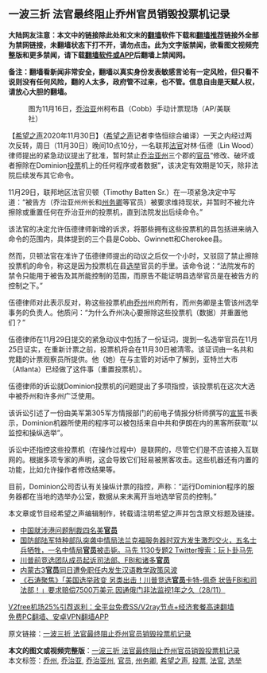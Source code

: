  <h2>一波三折 法官最终阻止乔州官员销毁投票机记录</h2> <p class="notice"><b>大陆网友注意：本文中的链接除此处和文末的<a href="https://github.com/bannedbook/fanqiang" >翻墙</a>软件下载和<a href="https://github.com/killgcd/justmysocks/blob/master/README.md">翻墙推荐</a>链接外全部为禁网链接，未翻墙状态下打不开，请勿点击。此为文字版禁闻，欲看图文视频完整版和更多禁闻，请下载<a href="https://github.com/bannedbook/fanqiang">翻墙软件或APP</a>后翻墙上禁闻网。</p><p>备注：翻墙看新闻非常安全，翻墙以真实身份发表敏感言论有一定风险，但只看不说则没有任何风险，翻的人太多，政府管不过来，也不管。信息自由是天赋人权，请放心大胆的翻墙。</b></p>  <div class="entry"> <figure><figcaption>图为11月16日，<a href="https://www.bannedbook.org/bnews/tag/%E4%B9%94%E6%B2%BB%E4%BA%9A/" class="st_tag internal_tag" rel="tag" title="标签 乔治亚 下的日志">乔治亚</a>州柯布县（Cobb）手动计票现场（AP/美联社）</figcaption></figure> <p>【<span class='wp_keywordlink_affiliate'><a href="https://www.soundofhope.org" title="希望之声" target="_blank">希望之声</a></span>2020年11月30日】（<a href="https://www.bannedbook.org/bnews/tag/%e5%b8%8c%e6%9c%9b%e4%b9%8b%e5%a3%b0/" class="st_tag internal_tag" rel="tag" title="标签 希望之声 下的日志">希望之声</a>记者李恪恒综合编译）一天之内经过两次反转，周日（11月30日）晚间10点10分，一名联邦<a href="https://www.bannedbook.org/bnews/tag/%E6%B3%95%E5%AE%98/" class="st_tag internal_tag" rel="tag" title="标签 法官 下的日志">法官</a>对林·伍德（Lin Wood）律师提出的紧急动议提出了批准，暂时禁止<a href="https://www.bannedbook.org/bnews/tag/%e4%b9%94%e6%b2%bb%e4%ba%9a%e5%b7%9e/" class="st_tag internal_tag" rel="tag" title="标签 乔治亚州 下的日志">乔治亚州</a>三个郡的<a href="https://www.bannedbook.org/bnews/tag/%E5%AE%98%E5%91%98/" class="st_tag internal_tag" rel="tag" title="标签 官员 下的日志">官员</a>“修改、破坏或者擦除在Dominion<a href="https://www.bannedbook.org/bnews/tag/%E6%8A%95%E7%A5%A8/" class="st_tag internal_tag" rel="tag" title="标签 投票 下的日志">投票</a>机上的任何程序或者数据”，该决定有效期是10天，除非法院后续发布其它命令。</p> <p>11月29日，联邦地区法官贝顿（Timothy Batten Sr.）在一项紧急决定中写道：“被告方（乔治亚州州长和<a href="https://www.bannedbook.org/bnews/tag/%E5%B7%9E%E5%8A%A1%E5%8D%BF/" class="st_tag internal_tag" rel="tag" title="标签 州务卿 下的日志">州务卿</a>等官员）被要求维持现状，并暂时不被允许擦除或重置任何在乔治亚州的投票机，直到法院发出后续命令。”</p> <p>该法官的决定允许伍德律师新增的诉求，将那些拥有这些投票机的县包括进来纳入命令的范围内，具体提到的三个县是Cobb、Gwinnett和Cherokee县。</p> <p>然而，贝顿法官在准许了伍德律师提出的动议之后仅一个小时，又驳回了禁止擦除投票机的命令，称这是因为投票机在县<a href="https://www.bannedbook.org/bnews/tag/%e9%80%89%e4%b8%be/" class="st_tag internal_tag" rel="tag" title="标签 选举 下的日志">选举</a>官员的手里。该命令说：“法院发布的禁令只能用于被告及其所能控制的范围，而原告不能证明县选举官员是在被告方的控制之下。”</p>  <p>伍德律师对此表示反对，称这些投票机由<a href="https://www.bannedbook.org/bnews/tag/%E4%B9%94%E5%B7%9E/" class="st_tag internal_tag" rel="tag" title="标签 乔州 下的日志">乔州</a>州府所有，而州务卿是主管该州选举事务的负责人。他质问：“为什么乔州决心要擦除这些投票机（数据）并重置他们？”</p> <p>伍德律师在11月29日提交的紧急动议中包括了一份证词，提到一名选举官员在11月25日证实，在重新计票之前，投票机将会在11月30日被清零。该证词由一名共和党籍的计票观察员所提供。他（她）在与主管的对话中了解到，亚特兰大市（Atlanta）已经做了这件事（重置投票机）。</p> <p>伍德律师的诉讼就Dominion投票机的问题提出了多项指控，该投票机在这次大选中被乔州和许多州广泛使用。</p> <p>该诉讼引述了一份由美军第305军方情报部门的前电子情报分析师撰写的<span class='wp_keywordlink'><a href="https://www.bannedbook.org/forum5/topic17.html" title="宣誓与预言" target="_blank">宣誓</a></span>书表示，Dominion机器所使用的程序可以被包括来自中共和伊朗在内的黑客所获取“以监控和操纵选举”。</p>  <p>诉讼中还指控这些投票机（在操作过程中）是联网的，尽管它们是不应该接入互联网的。根据多项专家的声明，这会导致它们轻易被黑客攻击。这些机器还有内置的功能，比如允许操作者修改结果等。</p> <p>目前，Dominion公司否认有关操纵计票的指控，声称：“运行Dominion程序的服务器都在当地的选举办公室，数据从来未离开当地选举官员的控制。”</p> <p>本文章或节目经希望之声编辑制作，转载请注明希望之声并包含原文标题及链接。</p> <ul class='op-related-articles' title='相关阅读'> <li><a href='https://www.bannedbook.org/bnews/baitai/20201130/1439666.html' target='_blank'>中国就涉港问题制裁四名美<b>官员</b></a></li> <li><a href='https://www.bannedbook.org/bnews/bannedvideo/20201129/1439456.html' target='_blank'>国防部陆军特种部队突袭中情局法兰克福服务器时双方发生激烈交火，五名士兵牺牲，一名中情局<b>官员</b>被击毙。马先  1130专题2  Twitter搜索：玩卜卦马先</a></li> <li><a href='https://www.bannedbook.org/bnews/comments/20201130/1439326.html' target='_blank'>川普前竞选团队成员起诉司法部、FBI和诸多<b>官员</b></a></li> <li><a href='https://www.bannedbook.org/bnews/baitai/20201129/1439217.html' target='_blank'>内蒙古3<b>官员</b>同日遭免职任内发生汉语教学政策风波</a></li> <li><a href='https://www.bannedbook.org/bnews/bannedvideo/20201129/1439044.html' target='_blank'>《石涛聚焦》「美国选举政变 另类出击！川普竞选<b>官员</b>卡特-佩奇 状告FBI和司法部！」要求赔偿7500万美元 因通俄门非法监视1年之久（28/11）</a></li> </ul> <p class="texttj"> <a href="https://www.bannedbook.org/forum23/topic22702.html" target="_blank">V2free机场25%引荐返利：全平台免费SS/V2ray节点+经济套餐高速翻墙</a><br/> <a href="https://github.com/bannedbook/fanqiang/wiki/%E7%A6%81%E9%97%BB%E7%BD%91%E5%AE%89%E5%8D%93%E7%BF%BB%E5%A2%99%E6%96%B0%E9%97%BBAPP" target="_blank">免费PC翻墙、安卓VPN翻墙APP</a></p><p>原文链接：<a class="src_link"  href="https://www.soundofhope.org/post/448468" target="_blank">一波三折 法官最终阻止乔州官员销毁投票机记录</a></p> <a name='sharetosocial'></a>       <div><b>本文的图文或视频完整版</b>：<a href='https://www.bannedbook.org/bnews/comments/20201130/1439686.html'>一波三折 法官最终阻止乔州官员销毁投票机记录</a></div>  </div><!--END ENTRY--> <div class="postfooter"> <div>本文标签：<a href="https://www.bannedbook.org/bnews/tag/%E4%B9%94%E5%B7%9E/" rel="tag">乔州</a>, <a href="https://www.bannedbook.org/bnews/tag/%E4%B9%94%E6%B2%BB%E4%BA%9A/" rel="tag">乔治亚</a>, <a href="https://www.bannedbook.org/bnews/tag/%e4%b9%94%e6%b2%bb%e4%ba%9a%e5%b7%9e/" rel="tag">乔治亚州</a>, <a href="https://www.bannedbook.org/bnews/tag/%E5%AE%98%E5%91%98/" rel="tag">官员</a>, <a href="https://www.bannedbook.org/bnews/tag/%E5%B7%9E%E5%8A%A1%E5%8D%BF/" rel="tag">州务卿</a>, <a href="https://www.bannedbook.org/bnews/tag/%e5%b8%8c%e6%9c%9b%e4%b9%8b%e5%a3%b0/" rel="tag">希望之声</a>, <a href="https://www.bannedbook.org/bnews/tag/%E6%8A%95%E7%A5%A8/" rel="tag">投票</a>, <a href="https://www.bannedbook.org/bnews/tag/%E6%B3%95%E5%AE%98/" rel="tag">法官</a>, <a href="https://www.bannedbook.org/bnews/tag/%e9%80%89%e4%b8%be/" rel="tag">选举</a></div>  </div><!--END POSTFOOTER--> 